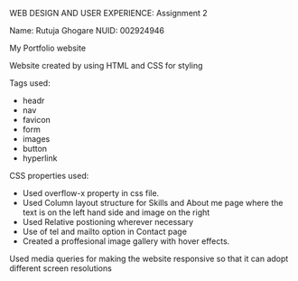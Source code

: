 WEB DESIGN AND USER EXPERIENCE: Assignment 2

Name: Rutuja Ghogare
NUID: 002924946

My Portfolio website

Website created by using HTML and CSS for styling

Tags used:
- headr
- nav
- favicon
- form
- images
- button
- hyperlink

CSS properties used:
- Used overflow-x property in css file.
- Used Column layout structure for Skills and About me page where the text is on the left hand side and image on the right
- Used Relative postioning wherever necessary
- Use of tel and mailto option in Contact page
- Created a proffesional image gallery with hover effects.

Used media queries for making the website responsive so that it can adopt different screen resolutions
